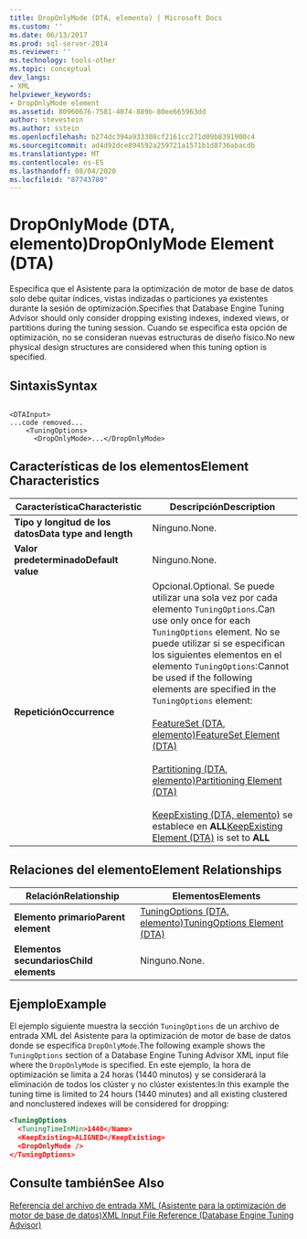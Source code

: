 ```yaml
---
title: DropOnlyMode (DTA, elemento) | Microsoft Docs
ms.custom: ''
ms.date: 06/13/2017
ms.prod: sql-server-2014
ms.reviewer: ''
ms.technology: tools-other
ms.topic: conceptual
dev_langs:
- XML
helpviewer_keywords:
- DropOnlyMode element
ms.assetid: 80960676-7581-4074-889b-80ee665963dd
author: stevestein
ms.author: sstein
ms.openlocfilehash: b274dc394a933308cf2161cc271d09b8391900c4
ms.sourcegitcommit: ad4d92dce894592a259721a1571b1d8736abacdb
ms.translationtype: MT
ms.contentlocale: es-ES
ms.lasthandoff: 08/04/2020
ms.locfileid: "87743780"
---
```

# <a name="droponlymode-element-dta"></a><span data-ttu-id="7a532-102">DropOnlyMode (DTA, elemento)</span><span class="sxs-lookup"><span data-stu-id="7a532-102">DropOnlyMode Element (DTA)</span></span>
  <span data-ttu-id="7a532-103">Especifica que el Asistente para la optimización de motor de base de datos solo debe quitar índices, vistas indizadas o particiones ya existentes durante la sesión de optimización.</span><span class="sxs-lookup"><span data-stu-id="7a532-103">Specifies that Database Engine Tuning Advisor should only consider dropping existing indexes, indexed views, or partitions during the tuning session.</span></span> <span data-ttu-id="7a532-104">Cuando se especifica esta opción de optimización, no se consideran nuevas estructuras de diseño físico.</span><span class="sxs-lookup"><span data-stu-id="7a532-104">No new physical design structures are considered when this tuning option is specified.</span></span>  
  
## <a name="syntax"></a><span data-ttu-id="7a532-105">Sintaxis</span><span class="sxs-lookup"><span data-stu-id="7a532-105">Syntax</span></span>  
  
```  
  
<DTAInput>  
...code removed...  
    <TuningOptions>  
      <DropOnlyMode>...</DropOnlyMode>  
```  
  
## <a name="element-characteristics"></a><span data-ttu-id="7a532-106">Características de los elementos</span><span class="sxs-lookup"><span data-stu-id="7a532-106">Element Characteristics</span></span>  
  
|<span data-ttu-id="7a532-107">Característica</span><span class="sxs-lookup"><span data-stu-id="7a532-107">Characteristic</span></span>|<span data-ttu-id="7a532-108">Descripción</span><span class="sxs-lookup"><span data-stu-id="7a532-108">Description</span></span>|  
|--------------------|-----------------|  
|<span data-ttu-id="7a532-109">**Tipo y longitud de los datos**</span><span class="sxs-lookup"><span data-stu-id="7a532-109">**Data type and length**</span></span>|<span data-ttu-id="7a532-110">Ninguno.</span><span class="sxs-lookup"><span data-stu-id="7a532-110">None.</span></span>|  
|<span data-ttu-id="7a532-111">**Valor predeterminado**</span><span class="sxs-lookup"><span data-stu-id="7a532-111">**Default value**</span></span>|<span data-ttu-id="7a532-112">Ninguno.</span><span class="sxs-lookup"><span data-stu-id="7a532-112">None.</span></span>|  
|<span data-ttu-id="7a532-113">**Repetición**</span><span class="sxs-lookup"><span data-stu-id="7a532-113">**Occurrence**</span></span>|<span data-ttu-id="7a532-114">Opcional.</span><span class="sxs-lookup"><span data-stu-id="7a532-114">Optional.</span></span> <span data-ttu-id="7a532-115">Se puede utilizar una sola vez por cada elemento `TuningOptions`.</span><span class="sxs-lookup"><span data-stu-id="7a532-115">Can use only once for each `TuningOptions` element.</span></span> <span data-ttu-id="7a532-116">No se puede utilizar si se especifican los siguientes elementos en el elemento `TuningOptions`:</span><span class="sxs-lookup"><span data-stu-id="7a532-116">Cannot be used if the following elements are specified in the `TuningOptions` element:</span></span><br /><br /> [<span data-ttu-id="7a532-117">FeatureSet &#40;DTA, elemento&#41;</span><span class="sxs-lookup"><span data-stu-id="7a532-117">FeatureSet Element &#40;DTA&#41;</span></span>](featureset-element-dta.md)<br /><br /> [<span data-ttu-id="7a532-118">Partitioning &#40;DTA, elemento&#41;</span><span class="sxs-lookup"><span data-stu-id="7a532-118">Partitioning Element &#40;DTA&#41;</span></span>](partitioning-element-dta.md)<br /><br /> <span data-ttu-id="7a532-119">[KeepExisting &#40;DTA, elemento&#41;](keepexisting-element-dta.md) se establece en **ALL**</span><span class="sxs-lookup"><span data-stu-id="7a532-119">[KeepExisting Element &#40;DTA&#41;](keepexisting-element-dta.md) is set to **ALL**</span></span>|  
  
## <a name="element-relationships"></a><span data-ttu-id="7a532-120">Relaciones del elemento</span><span class="sxs-lookup"><span data-stu-id="7a532-120">Element Relationships</span></span>  
  
|<span data-ttu-id="7a532-121">Relación</span><span class="sxs-lookup"><span data-stu-id="7a532-121">Relationship</span></span>|<span data-ttu-id="7a532-122">Elementos</span><span class="sxs-lookup"><span data-stu-id="7a532-122">Elements</span></span>|  
|------------------|--------------|  
|<span data-ttu-id="7a532-123">**Elemento primario**</span><span class="sxs-lookup"><span data-stu-id="7a532-123">**Parent element**</span></span>|[<span data-ttu-id="7a532-124">TuningOptions &#40;DTA, elemento&#41;</span><span class="sxs-lookup"><span data-stu-id="7a532-124">TuningOptions Element &#40;DTA&#41;</span></span>](tuningoptions-element-dta.md)|  
|<span data-ttu-id="7a532-125">**Elementos secundarios**</span><span class="sxs-lookup"><span data-stu-id="7a532-125">**Child elements**</span></span>|<span data-ttu-id="7a532-126">Ninguno.</span><span class="sxs-lookup"><span data-stu-id="7a532-126">None.</span></span>|  
  
## <a name="example"></a><span data-ttu-id="7a532-127">Ejemplo</span><span class="sxs-lookup"><span data-stu-id="7a532-127">Example</span></span>  
 <span data-ttu-id="7a532-128">El ejemplo siguiente muestra la sección `TuningOptions` de un archivo de entrada XML del Asistente para la optimización de motor de base de datos donde se especifica `DropOnlyMode`.</span><span class="sxs-lookup"><span data-stu-id="7a532-128">The following example shows the `TuningOptions` section of a Database Engine Tuning Advisor XML input file where the `DropOnlyMode` is specified.</span></span> <span data-ttu-id="7a532-129">En este ejemplo, la hora de optimización se limita a 24 horas (1440 minutos) y se considerará la eliminación de todos los clúster y no clúster existentes:</span><span class="sxs-lookup"><span data-stu-id="7a532-129">In this example the tuning time is limited to 24 hours (1440 minutes) and all existing clustered and nonclustered indexes will be considered for dropping:</span></span>  
  
```xml  
<TuningOptions  
  <TuningTimeInMin>1440</Name>  
  <KeepExisting>ALIGNED</KeepExisting>  
  <DropOnlyMode />  
</TuningOptions>  
```  
  
## <a name="see-also"></a><span data-ttu-id="7a532-130">Consulte también</span><span class="sxs-lookup"><span data-stu-id="7a532-130">See Also</span></span>  
 [<span data-ttu-id="7a532-131">Referencia del archivo de entrada XML &#40;Asistente para la optimización de motor de base de datos&#41;</span><span class="sxs-lookup"><span data-stu-id="7a532-131">XML Input File Reference &#40;Database Engine Tuning Advisor&#41;</span></span>](xml-input-file-reference-database-engine-tuning-advisor.md)  
  
  
